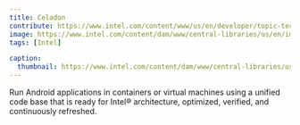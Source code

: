 ```yaml
---
title: Celadon
contribute: https://www.intel.com/content/www/us/en/developer/topic-technology/open/celadon/community.html
image: https://www.intel.com/content/dam/www/central-libraries/us/en/images/2022-09/celadon-logo-transparent-rwd.png
tags: [Intel]

caption:
  thumbnail: https://www.intel.com/content/dam/www/central-libraries/us/en/images/2022-09/celadon-logo-transparent-rwd.png
---
```


Run Android applications in containers or virtual machines using a unified code base that is ready for Intel® architecture, optimized, verified, and continuously refreshed.